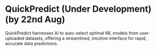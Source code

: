 # QuickPredict (Under Development)(by 22nd Aug)
QuickPredict harnesses AI to auto-select optimal ML models from user-uploaded datasets, offering a streamlined, intuitive interface for rapid, accurate data predictions.
